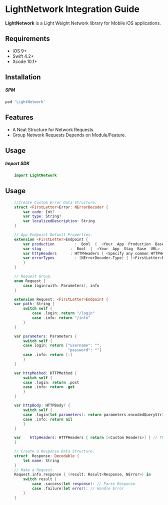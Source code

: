 # LightNetwork Integration Guide

******LightNetwork****** is a Light Weight Network library for Mobile iOS applications.

## Requirements

- iOS 9+
- Swift 4.2+
- Xcode 10.1+

## Installation

##### SPM

```ruby
pod 'LightNetwork'
```
## Features

- A Neat Structure for Network Requests.
- Group Network Requests Depends on Module/Feature.

## Usage
##### Import SDK
```swift
    import LightNetwork
```
## Usage
```swift
    //Create Custom Error Data Structure.
    struct <FirstLetter>Error: NErrorDecoder {
        var code: Int?
        var type: String?
        var localizedDescription: String
    }
```
```swift
    // App Endpoint Default Properties.
    extension <FirstLetter>Endpoint {
        var production         :  Bool  {  <Your  App  Production  Base  URL>  }
        var stag             :  Bool  {  <Your  App  Stag  Base  URL>  }
        var httpHeaders      : HTTPHeaders { <Specify any common HTTPHeader> } // It will disabled when overrides founds.
        var errorTypes         : [NErrorDecoder.Type] { [<FirstLetter>Error.self]
        }
    }
```
```swift
    // Request Group.
    enum Request {
        case login(with: Parameters), info
    }
```
```swift
    extension Request: <FirstLetter>Endpoint {
    var path: String {
        switch self {
            case .login: return "/login"
            case .info: return "/info"
        }
    }

    var parameters: Parameters {
        switch self {
        case.login: return ["username": "",
                            "password": ""]
        case .info: return [:]
        }
    }

    var httpMethod: HTTPMethod {
        switch self {
        case .login: return .post
        case .info: return .get
        }
    }

    var httpBody: HTTPBody? {
        switch self {
        case .login(let parameters): return parameters.encodedQueryStringData
        case .info: return nil
        }
    }

    var    httpHeaders: HTTPHeaders { return [<Custom Headers>] } // This will be overide default declaration.
    }
```
```swift
    // Create a Response Data Structure.
    struct  Response: Decodable {
        let name: String
    }
    // Make a Request.
    Request.info.response { (result: Result<Response, NError>) in
        switch result {
            case .success(let response): // Parse Response.
            case .failure(let error): // Handle Error
        }
    }
```
